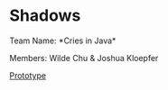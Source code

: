 # Shadows
Team Name: \*Cries in Java\*

Members: Wilde Chu & Joshua Kloepfer

[Prototype](https://docs.google.com/document/d/1um9NYU4VOosW5PTzd0VpSnWpZxrdpRQoRMOCysq01pk/edit?usp=sharing)
